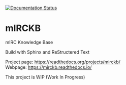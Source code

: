 [![Documentation Status](https://readthedocs.org/projects/mirckb/badge/?version=latest)](https://mirckb.readthedocs.io/en/latest/?badge=latest)

# mIRCKB
mIRC Knowledge Base

Build with Sphinx and ReStructered Text

Project page:	https://readthedocs.org/projects/mirckb/  
Webpage:		https://mirckb.readthedocs.io/

This project is WIP (Work In Progress)
